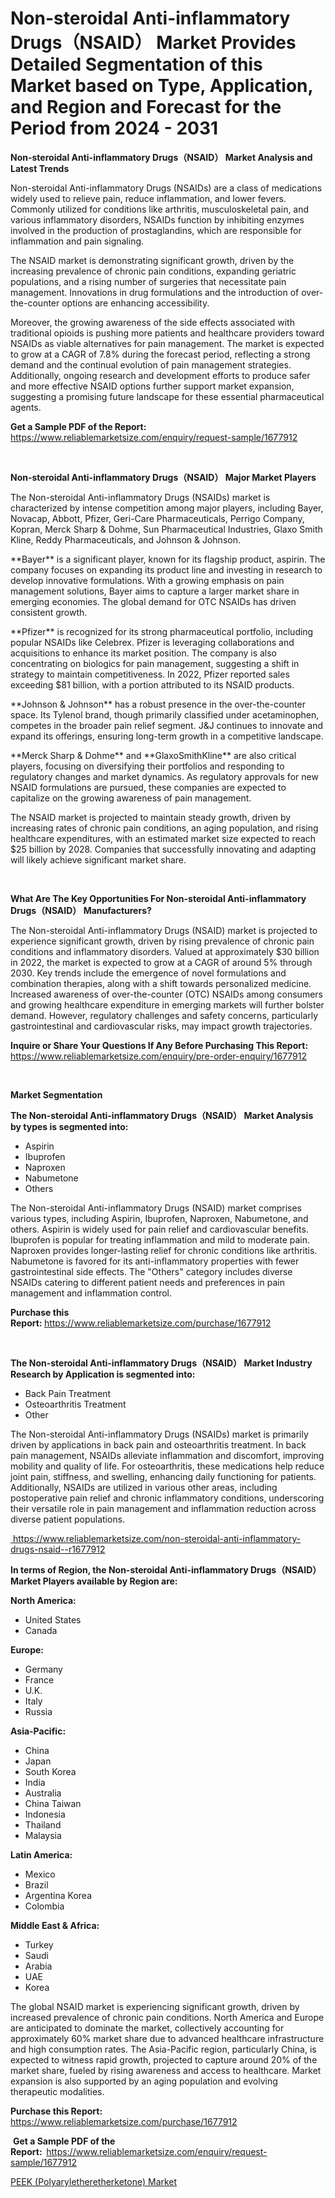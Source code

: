 <p><h1>Non-steroidal Anti-inflammatory Drugs（NSAID） Market Provides Detailed Segmentation of this Market based on Type, Application, and Region and Forecast for the Period from 2024 - 2031</h1></p><p><strong>Non-steroidal Anti-inflammatory Drugs（NSAID） Market Analysis and Latest Trends</strong></p>
<p><p>Non-steroidal Anti-inflammatory Drugs (NSAIDs) are a class of medications widely used to relieve pain, reduce inflammation, and lower fevers. Commonly utilized for conditions like arthritis, musculoskeletal pain, and various inflammatory disorders, NSAIDs function by inhibiting enzymes involved in the production of prostaglandins, which are responsible for inflammation and pain signaling. </p><p>The NSAID market is demonstrating significant growth, driven by the increasing prevalence of chronic pain conditions, expanding geriatric populations, and a rising number of surgeries that necessitate pain management. Innovations in drug formulations and the introduction of over-the-counter options are enhancing accessibility. </p><p>Moreover, the growing awareness of the side effects associated with traditional opioids is pushing more patients and healthcare providers toward NSAIDs as viable alternatives for pain management. The market is expected to grow at a CAGR of 7.8% during the forecast period, reflecting a strong demand and the continual evolution of pain management strategies. Additionally, ongoing research and development efforts to produce safer and more effective NSAID options further support market expansion, suggesting a promising future landscape for these essential pharmaceutical agents.</p></p>
<p><strong>Get a Sample PDF of the Report:&nbsp;</strong> <a href="https://www.reliablemarketsize.com/enquiry/request-sample/1677912?utm_campaign=1991&utm_medium=2&utm_source=Github&utm_content=ia&utm_term=28122024&utm_id=non-steroidal-anti-inflammatory-drugsnsaid">https://www.reliablemarketsize.com/enquiry/request-sample/1677912</a></p>
<p>&nbsp;</p>
<p><strong>Non-steroidal Anti-inflammatory Drugs（NSAID） Major Market Players</strong></p>
<p><p>The Non-steroidal Anti-inflammatory Drugs (NSAIDs) market is characterized by intense competition among major players, including Bayer, Novacap, Abbott, Pfizer, Geri-Care Pharmaceuticals, Perrigo Company, Kopran, Merck Sharp & Dohme, Sun Pharmaceutical Industries, Glaxo Smith Kline, Reddy Pharmaceuticals, and Johnson & Johnson. </p><p>**Bayer** is a significant player, known for its flagship product, aspirin. The company focuses on expanding its product line and investing in research to develop innovative formulations. With a growing emphasis on pain management solutions, Bayer aims to capture a larger market share in emerging economies. The global demand for OTC NSAIDs has driven consistent growth.</p><p>**Pfizer** is recognized for its strong pharmaceutical portfolio, including popular NSAIDs like Celebrex. Pfizer is leveraging collaborations and acquisitions to enhance its market position. The company is also concentrating on biologics for pain management, suggesting a shift in strategy to maintain competitiveness. In 2022, Pfizer reported sales exceeding $81 billion, with a portion attributed to its NSAID products.</p><p>**Johnson & Johnson** has a robust presence in the over-the-counter space. Its Tylenol brand, though primarily classified under acetaminophen, competes in the broader pain relief segment. J&J continues to innovate and expand its offerings, ensuring long-term growth in a competitive landscape.</p><p>**Merck Sharp & Dohme** and **GlaxoSmithKline** are also critical players, focusing on diversifying their portfolios and responding to regulatory changes and market dynamics. As regulatory approvals for new NSAID formulations are pursued, these companies are expected to capitalize on the growing awareness of pain management.</p><p>The NSAID market is projected to maintain steady growth, driven by increasing rates of chronic pain conditions, an aging population, and rising healthcare expenditures, with an estimated market size expected to reach $25 billion by 2028. Companies that successfully innovating and adapting will likely achieve significant market share.</p></p>
<p>&nbsp;</p>
<p><strong>What Are The Key Opportunities For Non-steroidal Anti-inflammatory Drugs（NSAID） Manufacturers?</strong></p>
<p><p>The Non-steroidal Anti-inflammatory Drugs (NSAID) market is projected to experience significant growth, driven by rising prevalence of chronic pain conditions and inflammatory disorders. Valued at approximately $30 billion in 2022, the market is expected to grow at a CAGR of around 5% through 2030. Key trends include the emergence of novel formulations and combination therapies, along with a shift towards personalized medicine. Increased awareness of over-the-counter (OTC) NSAIDs among consumers and growing healthcare expenditure in emerging markets will further bolster demand. However, regulatory challenges and safety concerns, particularly gastrointestinal and cardiovascular risks, may impact growth trajectories.</p></p>
<p><strong>Inquire or Share Your Questions If Any Before Purchasing This Report:</strong> <a href="https://www.reliablemarketsize.com/enquiry/pre-order-enquiry/1677912?utm_campaign=1991&utm_medium=2&utm_source=Github&utm_content=ia&utm_term=28122024&utm_id=non-steroidal-anti-inflammatory-drugsnsaid">https://www.reliablemarketsize.com/enquiry/pre-order-enquiry/1677912</a></p>
<p>&nbsp;</p>
<p><strong>Market Segmentation</strong></p>
<p><strong>The Non-steroidal Anti-inflammatory Drugs（NSAID） Market Analysis by types is segmented into:</strong></p>
<p><ul><li>Aspirin</li><li>Ibuprofen</li><li>Naproxen</li><li>Nabumetone</li><li>Others</li></ul></p>
<p><p>The Non-steroidal Anti-inflammatory Drugs (NSAID) market comprises various types, including Aspirin, Ibuprofen, Naproxen, Nabumetone, and others. Aspirin is widely used for pain relief and cardiovascular benefits. Ibuprofen is popular for treating inflammation and mild to moderate pain. Naproxen provides longer-lasting relief for chronic conditions like arthritis. Nabumetone is favored for its anti-inflammatory properties with fewer gastrointestinal side effects. The "Others" category includes diverse NSAIDs catering to different patient needs and preferences in pain management and inflammation control.</p></p>
<p><strong>Purchase this Report:&nbsp;</strong><a href="https://www.reliablemarketsize.com/purchase/1677912?utm_campaign=1991&utm_medium=2&utm_source=Github&utm_content=ia&utm_term=28122024&utm_id=non-steroidal-anti-inflammatory-drugsnsaid">https://www.reliablemarketsize.com/purchase/1677912</a></p>
<p>&nbsp;</p>
<p><strong>The Non-steroidal Anti-inflammatory Drugs（NSAID） Market Industry Research by Application is segmented into:</strong></p>
<p><ul><li>Back Pain Treatment</li><li>Osteoarthritis Treatment</li><li>Other</li></ul></p>
<p><p>The Non-steroidal Anti-inflammatory Drugs (NSAIDs) market is primarily driven by applications in back pain and osteoarthritis treatment. In back pain management, NSAIDs alleviate inflammation and discomfort, improving mobility and quality of life. For osteoarthritis, these medications help reduce joint pain, stiffness, and swelling, enhancing daily functioning for patients. Additionally, NSAIDs are utilized in various other areas, including postoperative pain relief and chronic inflammatory conditions, underscoring their versatile role in pain management and inflammation reduction across diverse patient populations.</p></p>
<p><a href="https://www.reliablemarketsize.com/non-steroidal-anti-inflammatory-drugs-nsaid--r1677912?utm_campaign=1991&utm_medium=2&utm_source=Github&utm_content=ia&utm_term=28122024&utm_id=non-steroidal-anti-inflammatory-drugsnsaid">&nbsp;https://www.reliablemarketsize.com/non-steroidal-anti-inflammatory-drugs-nsaid--r1677912</a></p>
<p><strong>In terms of Region, the Non-steroidal Anti-inflammatory Drugs（NSAID） Market Players available by Region are:</strong></p>
<p>
    <p> <strong> North America: </strong>
        <ul>
            <li>United States</li>
            <li>Canada</li>
        </ul>
        </p> 
    <p> <strong> Europe: </strong>
        <ul>
            <li>Germany</li>
            <li>France</li>
            <li>U.K.</li>
            <li>Italy</li>
            <li>Russia</li>
        </ul>
        </p> 
    <p> <strong> Asia-Pacific: </strong>
        <ul>
            <li>China</li>
            <li>Japan</li>
            <li>South Korea</li>
            <li>India</li>
            <li>Australia</li>
            <li>China Taiwan</li>
            <li>Indonesia</li>
            <li>Thailand</li>
            <li>Malaysia</li>
        </ul>
        </p> 
    <p> <strong> Latin America: </strong>
        <ul>
            <li>Mexico</li>
            <li>Brazil</li>
            <li>Argentina Korea</li>
            <li>Colombia</li>
        </ul>
        </p> 
    <p> <strong> Middle East & Africa: </strong>
        <ul>
            <li>Turkey</li>
            <li>Saudi</li>
            <li>Arabia</li>
            <li>UAE</li>
            <li>Korea</li>
        </ul>
    </p>
    </p>
<p><p>The global NSAID market is experiencing significant growth, driven by increased prevalence of chronic pain conditions. North America and Europe are anticipated to dominate the market, collectively accounting for approximately 60% market share due to advanced healthcare infrastructure and high consumption rates. The Asia-Pacific region, particularly China, is expected to witness rapid growth, projected to capture around 20% of the market share, fueled by rising awareness and access to healthcare. Market expansion is also supported by an aging population and evolving therapeutic modalities.</p></p>
<p><strong>Purchase this Report: </strong><a href="https://www.reliablemarketsize.com/purchase/1677912?utm_campaign=1991&utm_medium=2&utm_source=Github&utm_content=ia&utm_term=28122024&utm_id=non-steroidal-anti-inflammatory-drugsnsaid">https://www.reliablemarketsize.com/purchase/1677912</a></p>
<p>&nbsp;<strong>Get a Sample PDF of the Report:&nbsp;&nbsp;</strong><a href="https://www.reliablemarketsize.com/enquiry/request-sample/1677912?utm_campaign=1991&utm_medium=2&utm_source=Github&utm_content=ia&utm_term=28122024&utm_id=non-steroidal-anti-inflammatory-drugsnsaid">https://www.reliablemarketsize.com/enquiry/request-sample/1677912</a></p>
<p><strong></strong></p>
<p><p><a href="https://github.com/YashRP12/Market-Research-Report-List-6/blob/main/peek-polyaryletheretherketone-market.md?utm_campaign=1991&utm_medium=2&utm_source=Github&utm_content=ia&utm_term=28122024&utm_id=non-steroidal-anti-inflammatory-drugsnsaid">PEEK (Polyaryletheretherketone) Market</a></p></p>